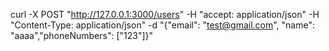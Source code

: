 curl -X POST "http://127.0.0.1:3000/users" -H  "accept: application/json" -H  "Content-Type: application/json" -d "{\"email\": \"test@gmail.com\", \"name\": \"aaaa\",\"phoneNumbers\": [\"123\"]}"
